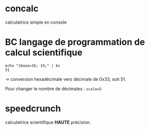 # concalc 
calculatrice simple en console
# BC langage de programmation de calcul scientifique 
```
echo "ibase=16; 33;" | bc
51
```

→ conversion hexadécimale vers décimale de 0x33, soit 51.

Pour changer le nombre de décimales : `scale=5`
# speedcrunch 
calculatrice scientifique **HAUTE** précision.
